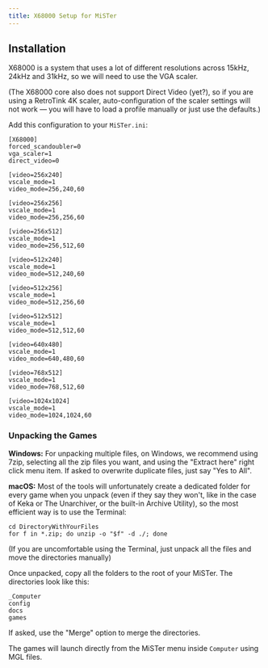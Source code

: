 ```yaml
---
title: X68000 Setup for MiSTer
--- 
```


## Installation

X68000 is a system that uses a lot of different resolutions across 15kHz, 24kHz and 31kHz, so we will need to use the VGA scaler. 

(The X68000 core also does not support Direct Video (yet?), so if you are using a RetroTink 4K scaler, auto-configuration of the scaler settings will not work — you will have to load a profile manually or just use the defaults.)

Add this configuration to your `MiSTer.ini`:
```
[X68000]
forced_scandoubler=0
vga_scaler=1
direct_video=0

[video=256x240]
vscale_mode=1
video_mode=256,240,60

[video=256x256]
vscale_mode=1
video_mode=256,256,60

[video=256x512]
vscale_mode=1
video_mode=256,512,60

[video=512x240]
vscale_mode=1
video_mode=512,240,60

[video=512x256]
vscale_mode=1
video_mode=512,256,60

[video=512x512]
vscale_mode=1
video_mode=512,512,60

[video=640x480]
vscale_mode=1
video_mode=640,480,60

[video=768x512]
vscale_mode=1
video_mode=768,512,60

[video=1024x1024]
vscale_mode=1
video_mode=1024,1024,60
```

### Unpacking the Games

**Windows:** For unpacking multiple files, on Windows, we recommend using 7zip, selecting all the zip files you want, and using the "Extract here" right click menu item. If asked to overwrite duplicate files, just say "Yes to All".

**macOS:** Most of the tools will unfortunately create a dedicated folder for every game when you unpack (even if they say they won't, like in the case of Keka or The Unarchiver, or the built-in Archive Utility), so the most efficient way is to use the Terminal:

```
cd DirectoryWithYourFiles
for f in *.zip; do unzip -o "$f" -d ./; done
````

(If you are uncomfortable using the Terminal, just unpack all the files and move the directories manually)

Once unpacked, copy all the folders to the root of your MiSTer. The directories look like this:

```
_Computer
config
docs
games
```

If asked, use the "Merge" option to merge the directories.

The games will launch directly from the MiSTer menu inside `Computer` using MGL files.


<script>
        document.addEventListener("DOMContentLoaded", function () {
            // Select h3 and below
            const headings = document.querySelectorAll("h3[id], h4[id], h5[id], h6[id]");

            headings.forEach((heading) => {
                // Make the heading clickable
                heading.classList.add("clickable-heading");

                // Add a click event listener that will navigate to the anchor link
                heading.addEventListener("click", function () {
                    const slug = heading.id;
                    window.location.hash = `#${slug}`;
                });

                // Add a visual indicator (e.g., a link icon that appears on hover)
                const linkIcon = document.createElement("span");
                linkIcon.innerHTML = " 🔗";
                linkIcon.style.opacity = "0";
                linkIcon.style.transition = "opacity 0.2s";
                linkIcon.style.fontSize = "80%";

                heading.appendChild(linkIcon);

                // Show the link icon when hovering over the heading
                heading.addEventListener("mouseover", () => {
                    linkIcon.style.opacity = "1";
                });
                heading.addEventListener("mouseout", () => {
                    linkIcon.style.opacity = "0";
                });
            });
        });
</script>
